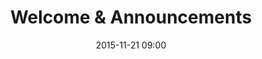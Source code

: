 ---
time: "9:00 - 9:15" 
date: 2015-11-21 09:00
room: 
title: Welcome & Announcements
speakers:
  - Chanelle Henry
---